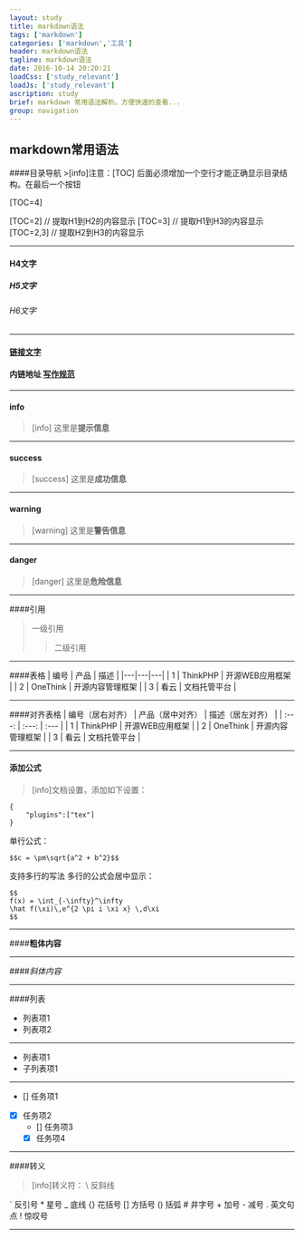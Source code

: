 ```yaml
---
layout: study
title: markdown语法
tags: ['markdown']
categories: ['markdown','工具']
header: markdown语法
tagline: markdown语法
date: 2016-10-14 20:20:21
loadCss: ['study_relevant']
loadJs: ['study_relevant']
ascription: study
brief: markdown 常用语法解析。方便快速的查看...
group: navigation
---
```

<h2>markdown常用语法</h2>
####目录导航
>[info]注意：[TOC] 后面必须增加一个空行才能正确显示目录结构。在最后一个按钮

[TOC=4]

[TOC=2]  // 提取H1到H2的内容显示
[TOC=3]  // 提取H1到H3的内容显示
[TOC=2,3]  // 提取H2到H3的内容显示
*****
#### H4文字
##### H5文字
###### H6文字
* * * * *
#### [链接文字](http://www.kancloud.cn)

#### 内链地址   [写作规范](写作规范.md)
* * * * *
#### info
>[info] 这里是**提示信息**
* * * * *
#### success
>[success] 这里是**成功信息**
*****
#### warning
>[warning] 这里是**警告信息**
*****
#### danger
>[danger] 这里是**危险信息**
* * * * *
####引用
> 一级引用
>> 二级引用
*****
####表格
| 编号 | 产品 | 描述 |
|---|---|---|
| 1 | ThinkPHP  | 开源WEB应用框架  |
| 2 | OneThink  | 开源内容管理框架   |
| 3 | 看云  | 文档托管平台   |
*****
####对齐表格
| 编号（居右对齐） | 产品（居中对齐） | 描述（居左对齐） |
| :---: | :---: | :--- |
| 1 | ThinkPHP  | 开源WEB应用框架  |
| 2 | OneThink  | 开源内容管理框架   |
| 3 | 看云  | 文档托管平台   |
*****
#### 添加公式
>[info]文档设置，添加如下设置：
~~~
{
    "plugins":["tex"]
}
~~~
单行公式：
~~~
$$c = \pm\sqrt{a^2 + b^2}$$
~~~
支持多行的写法 多行的公式会居中显示：
~~~
$$
f(x) = \int_{-\infty}^\infty
\hat f(\xi)\,e^{2 \pi i \xi x} \,d\xi
$$
~~~
* * * * *
####**粗体内容**
* * * * *
####_斜体内容_
* * * * *
####列表
* 列表项1
* 列表项2
* * * * *
* 列表项1
 * 子列表项1
* * * * *
* [] 任务项1
* [x] 任务项2
  * [] 任务项3
  * [x] 任务项4
* * * * *
####转义
>[info]转义符：
\   反斜线

`   反引号
\*   星号
_   底线
{}  花括号
[]  方括号
()  括弧
\#   井字号
\+   加号
\-   减号
.   英文句点
!   惊叹号
*****